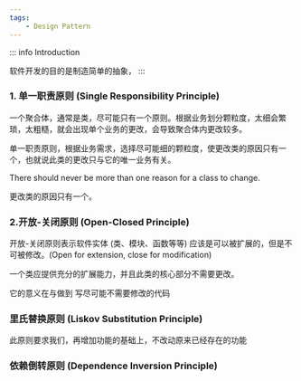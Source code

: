 ```yaml
---
tags:
    - Design Pattern
---
```


::: info Introduction

软件开发的目的是制造简单的抽象，
:::


### 1. 单一职责原则 (Single Responsibility Principle)


一个聚合体，通常是类，尽可能只有一个原则。根据业务划分颗粒度，太细会繁琐，太粗糙，就会出现单个业务的更改，会导致聚合体内更改较多。

单一职责原则，根据业务需求，选择尽可能细的颗粒度，使更改类的原因只有一个，也就说此类的更改只与它的唯一业务有关。

There should never be more than one reason for a class to change.

更改类的原因只有一个。
### 2.开放-关闭原则 (Open-Closed Principle) 

开放-关闭原则表示软件实体 (类、模块、函数等等) 应该是可以被扩展的，但是不可被修改。(Open for extension, close for modification)

一个类应提供充分的扩展能力，并且此类的核心部分不需要更改。

它的意义在与做到 写尽可能不需要修改的代码


### 里氏替换原则 (Liskov Substitution Principle)

此原则要求我们，再增加功能的基础上，不改动原来已经存在的功能

### 依赖倒转原则 (Dependence Inversion Principle)
